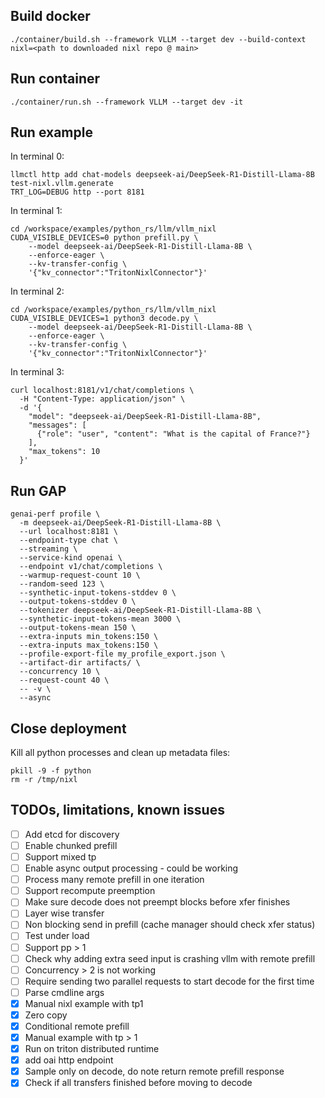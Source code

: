 ## Build docker

```
./container/build.sh --framework VLLM --target dev --build-context nixl=<path to downloaded nixl repo @ main>
```

## Run container

```
./container/run.sh --framework VLLM --target dev -it
```

## Run example

In terminal 0:
```
llmctl http add chat-models deepseek-ai/DeepSeek-R1-Distill-Llama-8B test-nixl.vllm.generate
TRT_LOG=DEBUG http --port 8181
```


In terminal 1:

```
cd /workspace/examples/python_rs/llm/vllm_nixl
CUDA_VISIBLE_DEVICES=0 python prefill.py \
    --model deepseek-ai/DeepSeek-R1-Distill-Llama-8B \
    --enforce-eager \
    --kv-transfer-config \
    '{"kv_connector":"TritonNixlConnector"}'
```

In terminal 2:

```
cd /workspace/examples/python_rs/llm/vllm_nixl
CUDA_VISIBLE_DEVICES=1 python3 decode.py \
    --model deepseek-ai/DeepSeek-R1-Distill-Llama-8B \
    --enforce-eager \
    --kv-transfer-config \
    '{"kv_connector":"TritonNixlConnector"}'
```



In terminal 3:
```
curl localhost:8181/v1/chat/completions \
  -H "Content-Type: application/json" \
  -d '{
    "model": "deepseek-ai/DeepSeek-R1-Distill-Llama-8B",
    "messages": [
      {"role": "user", "content": "What is the capital of France?"}
    ],
    "max_tokens": 10
  }'
```

## Run GAP

```
genai-perf profile \
  -m deepseek-ai/DeepSeek-R1-Distill-Llama-8B \
  --url localhost:8181 \
  --endpoint-type chat \
  --streaming \
  --service-kind openai \
  --endpoint v1/chat/completions \
  --warmup-request-count 10 \
  --random-seed 123 \
  --synthetic-input-tokens-stddev 0 \
  --output-tokens-stddev 0 \
  --tokenizer deepseek-ai/DeepSeek-R1-Distill-Llama-8B \
  --synthetic-input-tokens-mean 3000 \
  --output-tokens-mean 150 \
  --extra-inputs min_tokens:150 \
  --extra-inputs max_tokens:150 \
  --profile-export-file my_profile_export.json \
  --artifact-dir artifacts/ \
  --concurrency 10 \
  --request-count 40 \
  -- -v \
  --async
```

## Close deployment

Kill all python processes and clean up metadata files:

```
pkill -9 -f python
rm -r /tmp/nixl
```

## TODOs, limitations, known issues

- [ ] Add etcd for discovery
- [ ] Enable chunked prefill
- [ ] Support mixed tp
- [ ] Enable async output processing - could be working
- [ ] Process many remote prefill in one iteration
- [ ] Support recompute preemption
- [ ] Make sure decode does not preempt blocks before xfer finishes
- [ ] Layer wise transfer
- [ ] Non blocking send in prefill (cache manager should check xfer status)
- [ ] Test under load
- [ ] Support pp > 1
- [ ] Check why adding extra seed input is crashing vllm with remote prefill
- [ ] Concurrency > 2 is not working
- [ ] Require sending two parallel requests to start decode for the first time
- [ ] Parse cmdline args
- [x] Manual nixl example with tp1
- [x] Zero copy
- [x] Conditional remote prefill
- [x] Manual example with tp > 1
- [x] Run on triton distributed runtime
- [x] add oai http endpoint
- [x] Sample only on decode, do note return remote prefill response
- [x] Check if all transfers finished before moving to decode
